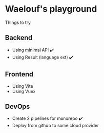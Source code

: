 # Waelouf's playground

Things to try 

## Backend
- Using minimal API ✔️
- Using Result (language ext) ✔️

## Frontend
- Using Vite
- Using Vuex 

## DevOps
- Create 2 pipelines for monorepo ✔️
- Deploy from github to some cloud provider 
